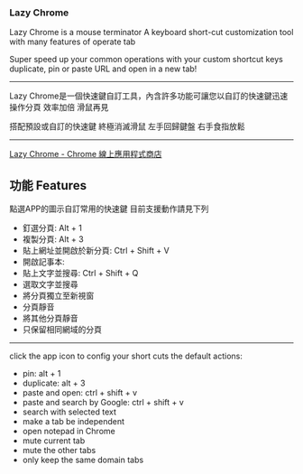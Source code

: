 ### Lazy Chrome

Lazy Chrome is a mouse terminator
A keyboard short-cut customization tool with many features of operate tab

Super speed up your common operations with your custom shortcut keys
duplicate, pin or paste URL and open in a new tab!
****************
Lazy Chrome是一個快速鍵自訂工具，內含許多功能可讓您以自訂的快速鍵迅速操作分頁
效率加倍
滑鼠再見

搭配預設或自訂的快速鍵
終極消滅滑鼠
左手回歸鍵盤 
右手食指放鬆
*********
[Lazy Chrome - Chrome 線上應用程式商店](https://chrome.google.com/webstore/detail/lazy-chrome/boijmdgjfcoancndoiclnglhjakeopch "Lazy Chrome - Chrome 線上應用程式商店")

## 功能 Features
點選APP的圖示自訂常用的快速鍵
目前支援動作請見下列

- 釘選分頁: Alt + 1
- 複製分頁: Alt + 3
- 貼上網址並開啟於新分頁: Ctrl + Shift + V
- 開啟記事本: 
- 貼上文字並搜尋: Ctrl + Shift + Q
- 選取文字並搜尋
- 將分頁獨立至新視窗
- 分頁靜音
- 將其他分頁靜音
- 只保留相同網域的分頁
***************************
click the app icon to config your short cuts
the default actions:

- pin: alt + 1
- duplicate: alt + 3
- paste and open: ctrl + shift + v
- paste and search by Google: ctrl + shift + v
- search with selected text
- make a tab be independent
- open notepad in Chrome
- mute current tab
- mute the other tabs
- only keep the same domain tabs
